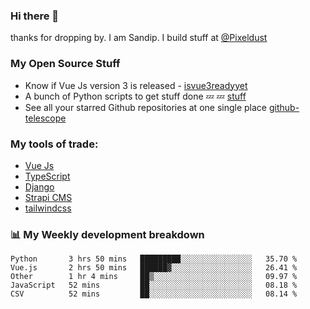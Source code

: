 ### Hi there 👋

thanks for dropping by.
I am Sandip. I build stuff at [@Pixeldust](github.com/pixeldust-in/)

###  **My Open Source Stuff**

 - Know if Vue Js version 3 is released -  [isvue3readyyet](https://github.com/sandiprb/isvue3readyyet)
 - A bunch of Python scripts to get stuff done 💤 💤 [stuff](https://github.com/sandiprb/stuff)
 - See all your starred Github repositories at one single place [github-telescope](https://github.com/sandiprb/github-telescope)



###  **My tools of trade:**
 - [Vue Js](https://github.com/vuejs/vue/)
 - [TypeScript](https://github.com/microsoft/TypeScript)
 - [Django](github.com/django/django)
 - [Strapi CMS](github.com/strapi/strapi)
 - [tailwindcss](https://github.com/tailwindlabs/tailwindcss)


###  📊 **My Weekly development breakdown**
<!--START_SECTION:waka-->
```text
Python       3 hrs 50 mins   █████████░░░░░░░░░░░░░░░░   35.70 % 
Vue.js       2 hrs 50 mins   ██████▓░░░░░░░░░░░░░░░░░░   26.41 % 
Other        1 hr 4 mins     ██▒░░░░░░░░░░░░░░░░░░░░░░   09.97 % 
JavaScript   52 mins         ██░░░░░░░░░░░░░░░░░░░░░░░   08.18 % 
CSV          52 mins         ██░░░░░░░░░░░░░░░░░░░░░░░   08.14 % 
```
<!--END_SECTION:waka-->
